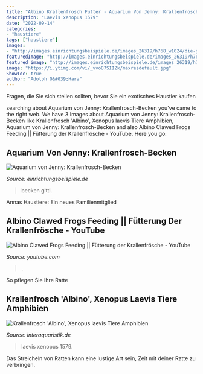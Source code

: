 ```yaml
---
title: "Albino Krallenfrosch Futter - Aquarium Von Jenny: Krallenfrosch-becken"
description: "Laevis xenopus 1579"
date: "2022-09-14"
categories:
- "haustiere"
tags: ["haustiere"]
images:
- "http://images.einrichtungsbeispiele.de/images_26319/h768_w1024/die-gitti--__ff55b477591997679a33f3978e35d729.jpg"
featuredImage: "http://images.einrichtungsbeispiele.de/images_26319/h768_w1024/die-gitti--__ff55b477591997679a33f3978e35d729.jpg"
featured_image: "http://images.einrichtungsbeispiele.de/images_26319/h768_w1024/die-gitti--__ff55b477591997679a33f3978e35d729.jpg"
image: "https://i.ytimg.com/vi/_vvo87SIIZk/maxresdefault.jpg"
ShowToc: true
author: "Adolph O&#039;Hara"
---
```



Fragen, die Sie sich stellen sollten, bevor Sie ein exotisches Haustier kaufen

	

		
searching about Aquarium von Jenny: Krallenfrosch-Becken you've came to the right web. We have 3 Images about Aquarium von Jenny: Krallenfrosch-Becken like Krallenfrosch &#039;Albino&#039;, Xenopus laevis Tiere Amphibien, Aquarium von Jenny: Krallenfrosch-Becken and also Albino Clawed Frogs Feeding || Fütterung der Krallenfrösche - YouTube. Here you go:
		
    
## Aquarium Von Jenny: Krallenfrosch-Becken

<img loading=lazy src="http://images.einrichtungsbeispiele.de/images_26319/h768_w1024/die-gitti--__ff55b477591997679a33f3978e35d729.jpg" onerror="this.onerror=null;this.src='https://tse2.mm.bing.net/th?id=OIP.463c2LqRq8YOdUd0ZftXsgHaFj&amp;pid=15.1';" alt="Aquarium von Jenny: Krallenfrosch-Becken">

_Source: einrichtungsbeispiele.de_

>becken gitti. 

	

Annas Haustiere: Ein neues Familienmitglied

    
## Albino Clawed Frogs Feeding || Fütterung Der Krallenfrösche - YouTube

<img loading=lazy src="https://i.ytimg.com/vi/_vvo87SIIZk/maxresdefault.jpg" onerror="this.onerror=null;this.src='https://tse1.mm.bing.net/th?id=OIP.tMZCL8cyKIV3RXN7VMHi0QEsCo&amp;pid=15.1';" alt="Albino Clawed Frogs Feeding || Fütterung der Krallenfrösche - YouTube">

_Source: youtube.com_

>. 

	

So pflegen Sie Ihre Ratte

    
## Krallenfrosch &#039;Albino&#039;, Xenopus Laevis Tiere Amphibien

<img loading=lazy src="https://cdn02.plentymarkets.com/idwditcg5ajj/item/images/1579/full/1579-Krallenfrosch--Albino---Xenopus-laevis.jpg" onerror="this.onerror=null;this.src='https://tse1.mm.bing.net/th?id=OIP.16cSPxsDbNARQdqIi0Ps9AHaE8&amp;pid=15.1';" alt="Krallenfrosch &#039;Albino&#039;, Xenopus laevis Tiere Amphibien">

_Source: interaquaristik.de_

>laevis xenopus 1579. 

	

Das Streicheln von Ratten kann eine lustige Art sein, Zeit mit deiner Ratte zu verbringen.

